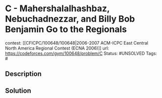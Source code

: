 # C - Mahershalalhashbaz, Nebuchadnezzar, and Billy Bob Benjamin Go to the Regionals

contest: [[CFICPC/100648/100648|2006-2007 ACM-ICPC East Central North America Regional Contest (ECNA 2006)]]
url: https://codeforces.com/gym/100648/problem/C
Status: #UNSOLVED
Tags: #

## Description

## Solution

